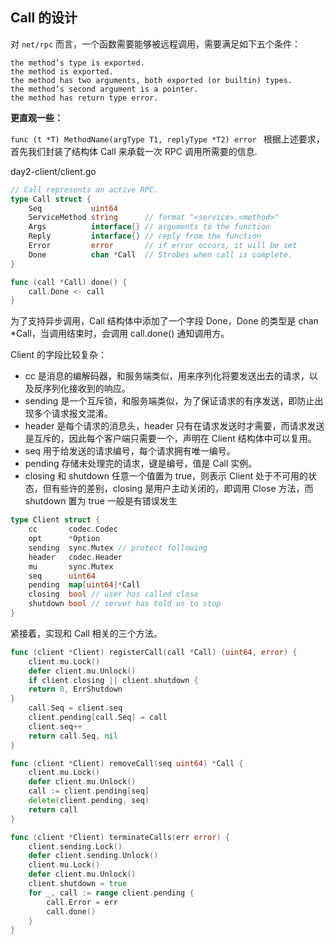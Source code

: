 ## Call 的设计
对 `net/rpc` 而言，一个函数需要能够被远程调用，需要满足如下五个条件：
```
the method’s type is exported.
the method is exported.
the method has two arguments, both exported (or builtin) types.
the method’s second argument is a pointer.
the method has return type error.
```
**更直观一些：**

`func (t *T) MethodName(argType T1, replyType *T2) error
`
根据上述要求，首先我们封装了结构体 Call 来承载一次 RPC 调用所需要的信息.

day2-client/client.go
```go
// Call represents an active RPC.
type Call struct {
    Seq           uint64
    ServiceMethod string      // format "<service>.<method>"
    Args          interface{} // arguments to the function
    Reply         interface{} // reply from the function
    Error         error       // if error occurs, it will be set
    Done          chan *Call  // Strobes when call is complete.
}

func (call *Call) done() {
    call.Done <- call
}
```
为了支持异步调用，Call 结构体中添加了一个字段 Done，Done 的类型是 chan *Call，当调用结束时，会调用 call.done() 通知调用方。

Client 的字段比较复杂：

- cc 是消息的编解码器，和服务端类似，用来序列化将要发送出去的请求，以及反序列化接收到的响应。
- sending 是一个互斥锁，和服务端类似，为了保证请求的有序发送，即防止出现多个请求报文混淆。
- header 是每个请求的消息头，header 只有在请求发送时才需要，而请求发送是互斥的，因此每个客户端只需要一个，声明在 Client 结构体中可以复用。
- seq 用于给发送的请求编号，每个请求拥有唯一编号。
- pending 存储未处理完的请求，键是编号，值是 Call 实例。
- closing 和 shutdown 任意一个值置为 true，则表示 Client 处于不可用的状态，但有些许的差别，closing 是用户主动关闭的，即调用 Close 方法，而 shutdown 置为 true 一般是有错误发生
```go
type Client struct {
	cc       codec.Codec
	opt      *Option
	sending  sync.Mutex // protect following
	header   codec.Header
	mu       sync.Mutex
	seq      uint64
	pending  map[uint64]*Call
	closing  bool // user has called close
	shutdown bool // server has told us to stop
}
```

紧接着，实现和 Call 相关的三个方法。

```go
func (client *Client) registerCall(call *Call) (uint64, error) {
    client.mu.Lock()
    defer client.mu.Unlock()
    if client.closing || client.shutdown {
    return 0, ErrShutdown
}
    call.Seq = client.seq
    client.pending[call.Seq] = call
    client.seq++
    return call.Seq, nil
}

func (client *Client) removeCall(seq uint64) *Call {
    client.mu.Lock()
    defer client.mu.Unlock()
    call := client.pending[seq]
    delete(client.pending, seq)
    return call
}

func (client *Client) terminateCalls(err error) {
    client.sending.Lock()
    defer client.sending.Unlock()
    client.mu.Lock()
    defer client.mu.Unlock()
    client.shutdown = true
    for _, call := range client.pending {
        call.Error = err
        call.done()
    }   
}
```